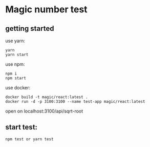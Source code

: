 # Magic number test
## getting started
use yarn:
```
yarn
yarn start

```
use npm:
```
npm i
npm start

```
use docker:
```
docker build -t magic/react:latest .
docker run -d -p 3100:3100 --name test-app magic/react:latest

```

open on localhost:3100/api/sqrt-root

## start test: 
```
npm test or yarn test

```
